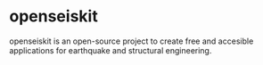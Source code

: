 # openseiskit

openseiskit is an open-source project to create free and accesible applications for earthquake and structural engineering.

